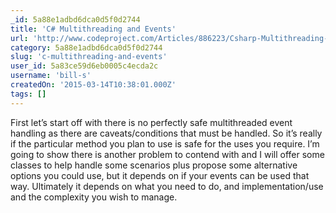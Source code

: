 ```yaml
---
_id: 5a88e1adbd6dca0d5f0d2744
title: 'C# Multithreading and Events'
url: 'http://www.codeproject.com/Articles/886223/Csharp-Multithreading-and-Events'
category: 5a88e1adbd6dca0d5f0d2744
slug: 'c-multithreading-and-events'
user_id: 5a83ce59d6eb0005c4ecda2c
username: 'bill-s'
createdOn: '2015-03-14T10:38:01.000Z'
tags: []
---
```


First let’s start off with there is no perfectly safe multithreaded event handling as there are caveats/conditions that must be handled. So it’s really if the particular method you plan to use is safe for the uses you require. I’m going to show there is another problem to contend with and I will offer some classes to help handle some scenarios plus propose some alternative options you could use, but it depends on if your events can be used that way. Ultimately it depends on what you need to do, and implementation/use and the complexity you wish to manage.
